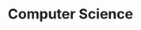 ---
layout: list    # list 고정이다. _layout 폴더의 list.html을 쓴다는 말인듯?
title: Computer Science # 들어가면 나오는 게시판 제목이다.
slug: Computer Science
# slug는  공식 홈페이지에서는 식별값이라고 한다. 중요.
# 나는 그냥 (게시판 글 dir 이름, _featured_categories에 md파일명 다 맞췄다. 

description: >
  CS 공부 정리 카테고리
sitemap: false
---